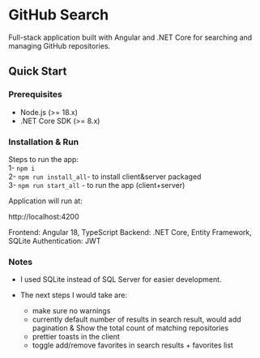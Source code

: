 # GitHub Search

Full-stack application built with Angular and .NET Core for searching and managing GitHub repositories.

## Quick Start

### Prerequisites

- Node.js (>= 18.x)
- .NET Core SDK (>= 8.x)

### Installation & Run

Steps to run the app:  
1- `npm i`  
2- `npm run install_all`- to install client&server packaged  
3- `npm run start_all` - to run the app (client+server)

Application will run at:

http://localhost:4200

Frontend: Angular 18, TypeScript
Backend: .NET Core, Entity Framework, SQLite
Authentication: JWT

### Notes

* I used SQLite instead of SQL Server for easier development.

* The next steps I would take are:
    - make sure no warnings
    - currently default number of results in search result, would add pagination & Show the total count of matching repositories
    - prettier toasts in the client
    - toggle add/remove favorites in search results + favorites list
